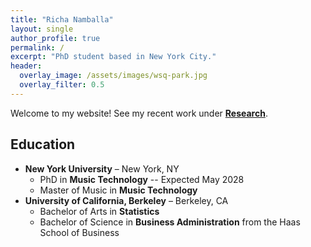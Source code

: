 ```yaml
---
title: "Richa Namballa"
layout: single
author_profile: true
permalink: /
excerpt: "PhD student based in New York City."
header:
  overlay_image: /assets/images/wsq-park.jpg
  overlay_filter: 0.5
---
```


Welcome to my website! See my recent work under [**Research**](/research/).

## Education
- **New York University** – New York, NY
  - PhD in **Music Technology** -- Expected May 2028
  - Master of Music in **Music Technology**
- **University of California, Berkeley** – Berkeley, CA
  - Bachelor of Arts in **Statistics**
  - Bachelor of Science in **Business Administration** from the Haas School of Business
